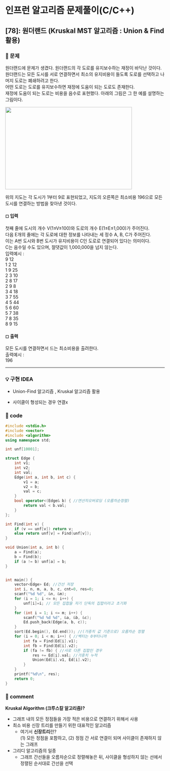 # 인프런 알고리즘 문제풀이(C/C++)

## [78]: 원더랜드 (Kruskal MST 알고리즘 : Union & Find 활용)

### 🌴 문제

원더랜드에 문제가 생겼다. 원더랜드의 각 도로를 유지보수하는 재정이 바닥난 것이다.<br>
원더랜드는 모든 도시를 서로 연결하면서 최소의 유지비용이 들도록 도로를 선택하고 나머지 도로는 폐쇄하려고 한다.<br>
어떤 도로는 도로를 유지보수하면 재정에 도움이 되는 도로도 존재한다. <br>
재정에 도움이 되는 도로는 비용을 음수로 표현했다. 아래의 그림은 그 한 예를 설명하는 그림이다.<br>

<img src="https://user-images.githubusercontent.com/49135797/122643058-85593a80-d148-11eb-96f0-1c084517d586.png" width="400px" height="260px"/>

위의 지도는 각 도시가 1부터 9로 표현되었고, 지도의 오른쪽은 최소비용 196으로 모든 도시를 연결하는 방법을 찾아낸 것이다.

#### ◻ 입력

첫째 줄에 도시의 개수 V(1≤V≤100)와 도로의 개수 E(1≤E≤1,000)가 주어진다. <br>
다음 E개의 줄에는 각 도로에 대한 정보를 나타내는 세 정수 A, B, C가 주어진다. <br>
이는 A번 도시와 B번 도시가 유지비용이 C인 도로로 연결되어 있다는 의미이다. <br>
C는 음수일 수도 있으며, 절댓값이 1,000,000을 넘지 않는다.<br>
입력예시 : <br>
9 12<br>
1 2 12<br>
1 9 25<br>
2 3 10<br>
2 8 17<br>
2 9 8<br>
3 4 18<br>
3 7 55<br>
4 5 44<br>
5 6 60<br>
5 7 38<br>
7 8 35<br>
8 9 15

#### ◻ 출력

모든 도시를 연결하면서 드는 최소비용을 출려한다.<br>
출력예시 :<br>
196

---

### 💡 구현 IDEA

- Union-Find 알고리즘 , Kruskal 알고리즘 활용<br>

- 사이클이 형성되는 경우 연결x<br>

### 🤠 code

```c++
#include <stdio.h>
#include <vector>
#include <algorithm>
using namespace std;

int unf[10001];

struct Edge {
	int v1;
	int v2;
	int val;
	Edge(int a, int b, int c) {
		v1 = a;
		v2 = b;
		val = c;
	}
	bool operator<(Edge& b) { //연산자오버로딩 (오름차순정렬)
		return val < b.val;
	}
};

int Find(int v) {
	if (v == unf[v]) return v;
	else return unf[v] = Find(unf[v]);
}

void Union(int a, int b) {
	a = Find(a);
	b = Find(b);
	if (a != b) unf[a] = b;
}


int main() {
	vector<Edge> Ed; //간선 저장
	int i, n, m, a, b, c, cnt=0, res=0;
	scanf("%d %d", &n, &m);
	for (i = 1; i <= n; i++) {
		unf[i]=i; // 모든 집합을 자기 단독의 집합이라고 초기화
	}
	for (int i = 1; i <= m; i++) {
		scanf("%d %d %d", &a, &b, &c);
		Ed.push_back(Edge(a, b, c));
	}
	sort(Ed.begin(), Ed.end()); //(가중치 값 기준으로) 오름차순 정렬
	for (i = 0; i < m; i++) { //벡터는 0부터니까
		int fa = Find(Ed[i].v1);
		int fb = Find(Ed[i].v2);
		if (fa != fb) { //서로 다른 집합인 경우
			res += Ed[i].val; //가중치 누적
			Union(Ed[i].v1, Ed[i].v2);
		}
	}
	printf("%d\n", res);
	return 0;
}
```

### 📙 comment

**Kruskal Algorithm (크루스칼 알고리즘)?**<br>

- 그래프 내의 모든 정점들을 가장 적은 비용으로 연결하기 위해서 사용<br>
- 최소 비용 신장 트리를 만들기 위한 대표적인 알고리즘
  - 여기서 **신장트리**란?<br>
    (1) 모든 정점을 포함하고, (2) 정점 간 서로 연결이 되며 사이클이 존재하지 않는 그래프<br>
- 그리디 알고리즘의 일종
  - 그래프 간선들을 오름차순으로 정렬해놓은 뒤, 사이클을 형성하지 않는 선에서 정렬된 순서대로 간선을 선택<br><br>
